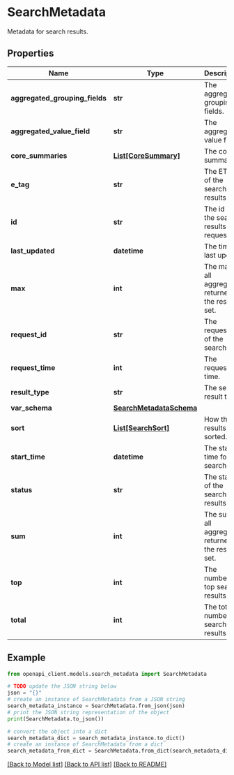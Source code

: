 # SearchMetadata

Metadata for search results.

## Properties

Name | Type | Description | Notes
------------ | ------------- | ------------- | -------------
**aggregated_grouping_fields** | **str** | The aggregated grouping fields. | [optional] 
**aggregated_value_field** | **str** | The aggregated value field. | [optional] 
**core_summaries** | [**List[CoreSummary]**](CoreSummary.md) | The core summaries. | [optional] 
**e_tag** | **str** | The ETag of the search results. | [optional] 
**id** | **str** | The id of the search results request. | [optional] 
**last_updated** | **datetime** | The time of last update. | [optional] 
**max** | **int** | The max of all aggregates returned in the result set. | [optional] 
**request_id** | **str** | The request id of the search. | [optional] 
**request_time** | **int** | The request time. | [optional] 
**result_type** | **str** | The search result type. | [optional] 
**var_schema** | [**SearchMetadataSchema**](SearchMetadataSchema.md) |  | [optional] 
**sort** | [**List[SearchSort]**](SearchSort.md) | How the results are sorted. | [optional] 
**start_time** | **datetime** | The start time for the search. | [optional] 
**status** | **str** | The status of the search results. | [optional] 
**sum** | **int** | The sum of all aggregates returned in the result set. | [optional] 
**top** | **int** | The number of top search results. | [optional] 
**total** | **int** | The total number of search results. | [optional] 

## Example

```python
from openapi_client.models.search_metadata import SearchMetadata

# TODO update the JSON string below
json = "{}"
# create an instance of SearchMetadata from a JSON string
search_metadata_instance = SearchMetadata.from_json(json)
# print the JSON string representation of the object
print(SearchMetadata.to_json())

# convert the object into a dict
search_metadata_dict = search_metadata_instance.to_dict()
# create an instance of SearchMetadata from a dict
search_metadata_from_dict = SearchMetadata.from_dict(search_metadata_dict)
```
[[Back to Model list]](../README.md#documentation-for-models) [[Back to API list]](../README.md#documentation-for-api-endpoints) [[Back to README]](../README.md)


